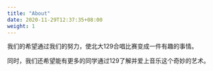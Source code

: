 ```yaml
---
title: "About"
date: 2020-11-29T12:37:35+08:00
weight: 1
---
```


我们的希望通过我们的努力，使北大129合唱比赛变成一件有趣的事情。

同时，我们还希望能有更多的同学通过129了解并爱上音乐这个奇妙的艺术。



